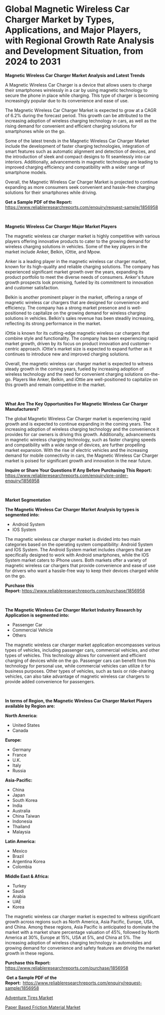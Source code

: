 <p><h1>Global Magnetic Wireless Car Charger Market by Types, Applications, and Major Players, with Regional Growth Rate Analysis and Development Situation, from 2024 to 2031</h1></p><p><strong>Magnetic Wireless Car Charger Market Analysis and Latest Trends</strong></p>
<p><p>A Magnetic Wireless Car Charger is a device that allows users to charge their smartphones wirelessly in a car by using magnetic technology to secure the phone in place while charging. This type of charger is becoming increasingly popular due to its convenience and ease of use.</p><p>The Magnetic Wireless Car Charger Market is expected to grow at a CAGR of 6.2% during the forecast period. This growth can be attributed to the increasing adoption of wireless charging technology in cars, as well as the rising demand for convenient and efficient charging solutions for smartphones while on the go. </p><p>Some of the latest trends in the Magnetic Wireless Car Charger Market include the development of faster charging technologies, integration of smart features such as automatic alignment and detection of devices, and the introduction of sleek and compact designs to fit seamlessly into car interiors. Additionally, advancements in magnetic technology are leading to improved charging efficiency and compatibility with a wider range of smartphone models. </p><p>Overall, the Magnetic Wireless Car Charger Market is projected to continue expanding as more consumers seek convenient and hassle-free charging solutions for their smartphones while driving.</p></p>
<p><strong>Get a Sample PDF of the Report:&nbsp;</strong> <a href="https://www.reliableresearchreports.com/enquiry/request-sample/1856958">https://www.reliableresearchreports.com/enquiry/request-sample/1856958</a></p>
<p>&nbsp;</p>
<p><strong>Magnetic Wireless Car Charger Major Market Players</strong></p>
<p><p>The magnetic wireless car charger market is highly competitive with various players offering innovative products to cater to the growing demand for wireless charging solutions in vehicles. Some of the key players in the market include Anker, Belkin, iOttie, and Mpow.</p><p>Anker is a leading player in the magnetic wireless car charger market, known for its high-quality and reliable charging solutions. The company has experienced significant market growth over the years, expanding its product portfolio to meet the diverse needs of consumers. Anker's future growth prospects look promising, fueled by its commitment to innovation and customer satisfaction.</p><p>Belkin is another prominent player in the market, offering a range of magnetic wireless car chargers that are designed for convenience and efficiency. The company has a strong market presence and is well-positioned to capitalize on the growing demand for wireless charging solutions in vehicles. Belkin's sales revenue has been steadily increasing, reflecting its strong performance in the market.</p><p>iOttie is known for its cutting-edge magnetic wireless car chargers that combine style and functionality. The company has been experiencing rapid market growth, driven by its focus on product innovation and customer-centric approach. iOttie's market size is expected to expand further as it continues to introduce new and improved charging solutions.</p><p>Overall, the magnetic wireless car charger market is expected to witness steady growth in the coming years, fueled by increasing adoption of wireless technology and the need for convenient charging solutions on-the-go. Players like Anker, Belkin, and iOttie are well-positioned to capitalize on this growth and remain competitive in the market.</p></p>
<p>&nbsp;</p>
<p><strong>What Are The Key Opportunities For Magnetic Wireless Car Charger Manufacturers?</strong></p>
<p><p>The global Magnetic Wireless Car Charger market is experiencing rapid growth and is expected to continue expanding in the coming years. The increasing adoption of wireless charging technology and the convenience it provides for car owners is driving this growth. Additionally, advancements in magnetic wireless charging technology, such as faster charging speeds and compatibility with a wide range of devices, are further propelling market expansion. With the rise of electric vehicles and the increasing demand for mobile connectivity in cars, the Magnetic Wireless Car Charger market is poised for significant growth and innovation in the near future.</p></p>
<p><strong>Inquire or Share Your Questions If Any Before Purchasing This Report:</strong> <a href="https://www.reliableresearchreports.com/enquiry/pre-order-enquiry/1856958">https://www.reliableresearchreports.com/enquiry/pre-order-enquiry/1856958</a></p>
<p>&nbsp;</p>
<p><strong>Market Segmentation</strong></p>
<p><strong>The Magnetic Wireless Car Charger Market Analysis by types is segmented into:</strong></p>
<p><ul><li>Android System</li><li>IOS System</li></ul></p>
<p><p>The magnetic wireless car charger market is divided into two main categories based on the operating system compatibility: Android System and IOS System. The Android System market includes chargers that are specifically designed to work with Android smartphones, while the IOS System market caters to iPhone users. Both markets offer a variety of magnetic wireless car chargers that provide convenience and ease of use for drivers who want a hassle-free way to keep their devices charged while on the go.</p></p>
<p><strong>Purchase this Report:&nbsp;</strong><a href="https://www.reliableresearchreports.com/purchase/1856958">https://www.reliableresearchreports.com/purchase/1856958</a></p>
<p>&nbsp;</p>
<p><strong>The Magnetic Wireless Car Charger Market Industry Research by Application is segmented into:</strong></p>
<p><ul><li>Passenger Car</li><li>Commercial Vehicle</li><li>Others</li></ul></p>
<p><p>The magnetic wireless car charger market application encompasses various types of vehicles, including passenger cars, commercial vehicles, and other types of vehicles. This technology allows for convenient and efficient charging of devices while on the go. Passenger cars can benefit from this technology for personal use, while commercial vehicles can utilize it for business purposes. Other types of vehicles, such as taxis or ride-sharing vehicles, can also take advantage of magnetic wireless car chargers to provide added convenience for passengers.</p></p>
<p>&nbsp;</p>
<p><strong>In terms of Region, the Magnetic Wireless Car Charger Market Players available by Region are:</strong></p>
<p>
    <p> <strong> North America: </strong>
        <ul>
            <li>United States</li>
            <li>Canada</li>
        </ul>
        </p> 
    <p> <strong> Europe: </strong>
        <ul>
            <li>Germany</li>
            <li>France</li>
            <li>U.K.</li>
            <li>Italy</li>
            <li>Russia</li>
        </ul>
        </p> 
    <p> <strong> Asia-Pacific: </strong>
        <ul>
            <li>China</li>
            <li>Japan</li>
            <li>South Korea</li>
            <li>India</li>
            <li>Australia</li>
            <li>China Taiwan</li>
            <li>Indonesia</li>
            <li>Thailand</li>
            <li>Malaysia</li>
        </ul>
        </p> 
    <p> <strong> Latin America: </strong>
        <ul>
            <li>Mexico</li>
            <li>Brazil</li>
            <li>Argentina Korea</li>
            <li>Colombia</li>
        </ul>
        </p> 
    <p> <strong> Middle East & Africa: </strong>
        <ul>
            <li>Turkey</li>
            <li>Saudi</li>
            <li>Arabia</li>
            <li>UAE</li>
            <li>Korea</li>
        </ul>
    </p>
    </p>
<p><p>The magnetic wireless car charger market is expected to witness significant growth across regions such as North America, Asia Pacific, Europe, USA, and China. Among these regions, Asia Pacific is anticipated to dominate the market with a market share percentage valuation of 45%, followed by North America at 30%, Europe at 15%, USA at 5%, and China at 5%. The increasing adoption of wireless charging technology in automobiles and growing demand for convenience and safety features are driving the market growth in these regions.</p></p>
<p><strong>Purchase this Report: </strong><a href="https://www.reliableresearchreports.com/purchase/1856958">https://www.reliableresearchreports.com/purchase/1856958</a></p>
<p>&nbsp;<strong>Get a Sample PDF of the Report:&nbsp;&nbsp;</strong><a href="https://www.reliableresearchreports.com/enquiry/request-sample/1856958">https://www.reliableresearchreports.com/enquiry/request-sample/1856958</a></p>
<p><strong></strong></p>
<p><p><a href="https://faithful-glue-af3.notion.site/Adventure-Tires-Market-Size-Global-Industry-Overview-Market-Segmentation-and-Forecast-2024-to-203-9aaff178b35245b78aed668c67e26ada">Adventure Tires Market</a></p><p><a href="https://angry-finch-aaf.notion.site/Paper-Based-Friction-Material-Market-Research-Report-Provides-Critical-Insights-that-can-help-Shape--97b02ad2030c494eb6e55a1b3f972b82">Paper Based Friction Material Market</a></p></p>